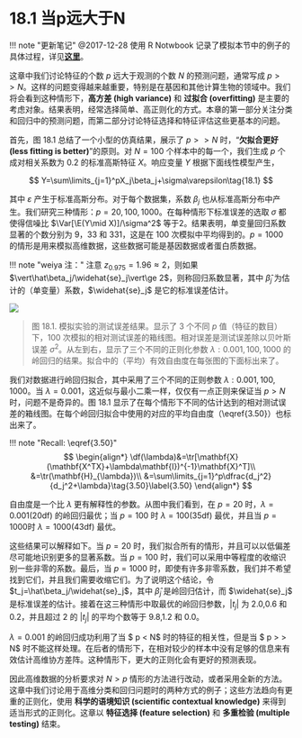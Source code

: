 # 18.1 当p远大于N

!!! note "更新笔记"
    @2017-12-28 使用 R Notwbook 记录了模拟本节中的例子的具体过程，详见[**这里**](../notes/HighDim/sim18_1/index.html)。

这章中我们讨论特征的个数 $p$ 远大于观测的个数 $N$ 的预测问题，通常写成 $p >> N$。这样的问题变得越来越重要，特别是在基因和其他计算生物的领域中。我们将会看到这种情形下，**高方差 (high variance)** 和 **过拟合 (overfitting)** 是主要的考虑对象。结果表明，经常选择简单、高正则化的方式。本章的第一部分关注分类和回归中的预测问题，而第二部分讨论特征选择和特征评估这些更基本的问题。

首先，图 18.1 总结了一个小型的仿真结果，展示了 $p >> N$ 时，“**欠拟合更好 (less fitting is better)**”的原则。对 $N=100$ 个样本中的每一个，我们生成 $p$ 个成对相关系数为 $0.2$ 的标准高斯特征 $X$。响应变量 $Y$ 根据下面线性模型产生，

$$
Y=\sum\limits_{j=1}^pX_j\beta_j+\sigma\varepsilon\tag{18.1}
$$

其中 $\varepsilon$ 产生于标准高斯分布。对于每个数据集，系数 $\beta_j$ 也从标准高斯分布中产生。我们研究三种情形：$p=20,100,1000$。在每种情形下标准误差的选取 $\sigma$ 都使得信噪比 $\Var[\E(Y\mid X)]/\sigma^2$ 等于$2$。结果表明，单变量回归系数显著的个数分别为 9，33 和 331，这是在 100 次模拟中平均得到的。$p=1000$ 的情形是用来模拟高维数据，这些数据可能是基因数据或者蛋白质数据。

!!! note "weiya 注："
    注意 $z_{0.975} = 1.96 \approx 2$，则如果 $\vert\hat\beta_j/\widehat{se}_j\vert\ge 2$，则称回归系数显著，其中 $\hat\beta_j$ 为估计的（单变量）系数，$\widehat{se}_j$ 是它的标准误差估计。

![](../img/18/fig18.1.png)

> 图 18.1. 模拟实验的测试误差结果。显示了 3 个不同 $p$ 值（特征的数目）下，100 次模拟的相对测试误差的箱线图。相对误差是测试误差除以贝叶斯误差 $\sigma^2$。从左到右，显示了三个不同的正则化参数 $\lambda:0.001,100,1000$ 的岭回归的结果。拟合中的（平均）有效自由度在每张图的下面标出来了。

我们对数据进行岭回归拟合，其中采用了三个不同的正则参数 $\lambda:0.001,100,1000$。当 $\lambda=0.001$，这近似与最小二乘一样，仅仅有一点正则来保证当 $p > N$ 时，问题不是奇异的。图 18.1 显示了在每个情形下不同的估计达到的相对测试误差的箱线图。在每个岭回归拟合中使用的对应的平均自由度（\eqref{3.50}）也标出来了。

!!! note "Recall: \eqref{3.50}"
    $$
    \begin{align*}
    \df(\lambda)&=\tr[\mathbf{X}(\mathbf{X^TX}+\lambda\mathbf{I})^{-1}\mathbf{X}^T]\\
    &=\tr(\mathbf{H}_{\lambda})\\
    &=\sum\limits_{j=1}^p\dfrac{d_j^2}{d_j^2+\lambda}\tag{3.50}\label{3.50}
    \end{align*}
    $$

自由度是一个比 $\lambda$ 更有解释性的参数。从图中我们看到，在 $p=20$ 时，$\lambda=0.001$(20df) 的岭回归最优；当 $p=100$ 时 $\lambda=100$(35df) 最优，并且当 $p=1000$时 $\lambda=1000$(43df) 最优。

这些结果可以解释如下。当 $p=20$ 时，我们拟合所有的情形，并且可以以低偏差尽可能地识别更多的显著系数。当 $p=100$ 时，我们可以采用中等程度的收缩识别一些非零的系数。最后，当 $p=1000$ 时，即使有许多非零系数，我们并不希望找到它们，并且我们需要收缩它们。为了说明这个结论，令 $t_j=\hat\beta_j/\widehat{se}_j$，其中 $\hat\beta_j$ 是岭回归估计，而 $\widehat{se}_j$ 是标准误差的估计。接着在这三种情形中取最优的岭回归参数，$\vert t_j\vert$ 为 2.0,0.6 和 0.2，并且超过 2 的 $\vert t_j\vert$ 的平均个数等于 9.8,1.2 和 0.0。

$\lambda=0.001$ 的岭回归成功利用了当 $ p < N$ 时的特征的相关性，但是当 $ p > > N$ 时不能这样处理。在后者的情形下，在相对较少的样本中没有足够的信息来有效估计高维协方差阵。这种情形下，更大的正则化会有更好的预测表现。

因此高维数据的分析要求对 $N > p$ 情形的方法进行改动，或者采用全新的方法。这章中我们讨论用于高维分类和回归问题时的两种方式的例子；这些方法趋向有更重的正则化，使用 **科学的语境知识 (scientific contextual knowledge)** 来得到适当形式的正则化。这章以 **特征选择 (feature selection)** 和 **多重检验 (multiple testing)** 结束。
